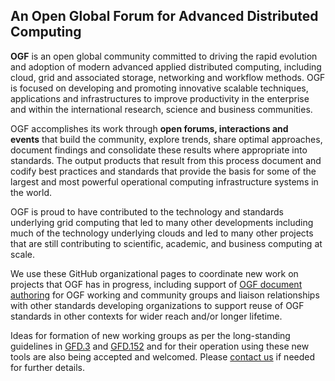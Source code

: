 ## An Open Global Forum for Advanced Distributed Computing

**OGF** is an open global community committed to driving the rapid evolution and adoption of modern advanced applied distributed computing, including cloud, grid and associated storage, networking and workflow methods. OGF is focused on developing and promoting innovative scalable techniques, applications and infrastructures to improve productivity in the enterprise and within the international research, science and business communities.

OGF accomplishes its work through **open forums, interactions and events** that build the community, explore trends, share optimal approaches, document findings and consolidate these results where appropriate into standards. The output products that result from this process document and codify best practices and standards that provide the basis for some of the largest and most powerful operational computing infrastructure systems in the world.

OGF is proud to have contributed to the technology and standards underlying grid computing that led to many other developments including much of the technology underlying clouds and led to many other projects that are still contributing to scientific, academic, and business computing at scale. 

We use these GitHub organizational pages to coordinate new work on projects that OGF has in progress, including  support of [OGF document authoring](https://docs.ogf.org/ogf-documents-and-workspaces/ogf-document-templates) for OGF working and community groups and liaison relationships with other standards developing organizations to support reuse of OGF standards in other contexts for wider reach and/or longer lifetime.

Ideas for formation of new working groups as per the long-standing guidelines in [GFD.3](https://www.ogf.org/documents/GFD.3.pdf) and [GFD.152](https://www.ogf.org/documents/GFD.152.pdf) and for their operation using these new tools are also being accepted and welcomed. Please [contact us](https://ogf.org/ogf/doku.php/contact.html) if needed for further details.
